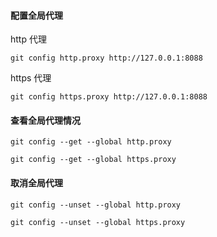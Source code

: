 #### 配置全局代理

http 代理

```shell
git config http.proxy http://127.0.0.1:8088
```

https 代理

```shell
git config https.proxy http://127.0.0.1:8088
```

#### 查看全局代理情况

```shell
git config --get --global http.proxy
```

```shell
git config --get --global https.proxy
```

#### 取消全局代理

```shell
git config --unset --global http.proxy
```

```shell
git config --unset --global https.proxy
```
